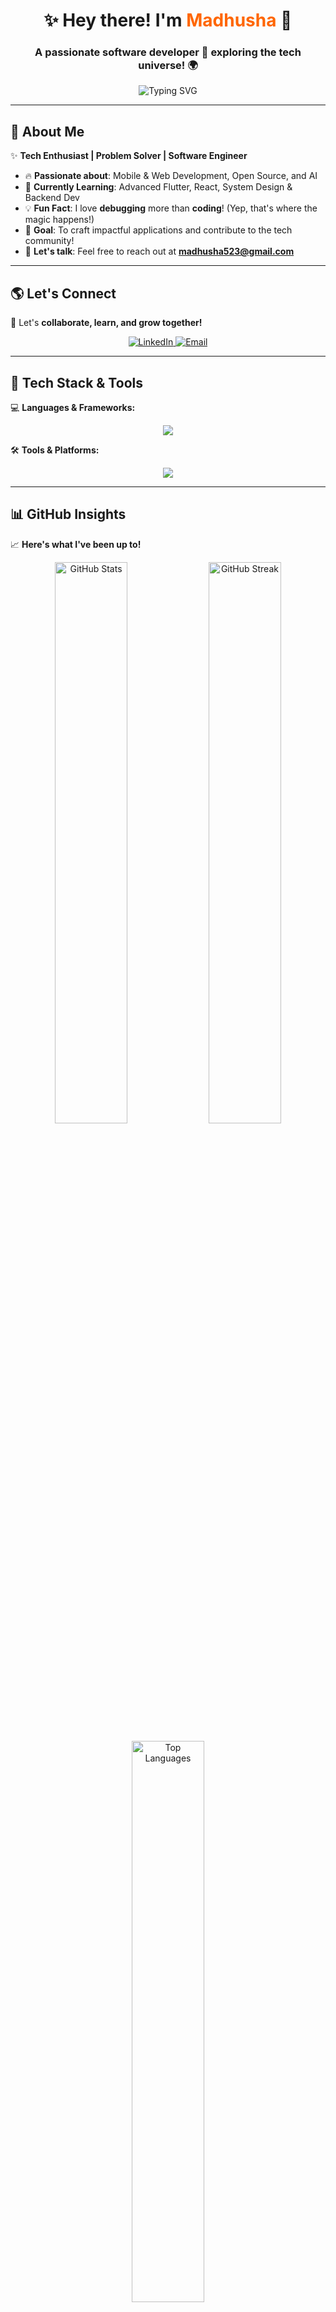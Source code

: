 <h1 align="center">✨ Hey there! I'm <span style="color:#ff6600;">Madhusha</span> 👋</h1>
<h3 align="center">A passionate software developer 🚀 exploring the tech universe! 🌍</h3>

<p align="center">
    <img src="https://readme-typing-svg.herokuapp.com?font=Fira+Code&size=22&pause=1000&color=F77A0F&center=true&width=600&height=80&lines=🚀+Code.+Create.+Innovate!;💻+Flutter+%7C+React+%7C+Java+Developer;🎯+Building+Future+One+Line+at+a+Time" alt="Typing SVG" />
</p>

---

## 🚀 About Me  

✨ **Tech Enthusiast | Problem Solver | Software Engineer**  

- 🔥 **Passionate about**: Mobile & Web Development, Open Source, and AI  
- 🌱 **Currently Learning**: Advanced Flutter, React, System Design & Backend Dev  
- 💡 **Fun Fact**: I love **debugging** more than **coding**! (Yep, that's where the magic happens!)  
- 🎯 **Goal**: To craft impactful applications and contribute to the tech community!  
- 📩 **Let's talk**: Feel free to reach out at **madhusha523@gmail.com**  

---

## 🌎 Let's Connect  

🚀 Let's **collaborate, learn, and grow together!**  

<p align="center">
    <a href="https://www.linkedin.com/in/madhusha-k-7940b5340/" target="_blank">
        <img src="https://img.shields.io/badge/-LinkedIn-%230077B5?style=for-the-badge&logo=linkedin&logoColor=white" alt="LinkedIn" />
    </a>
    <a href="mailto:madhusha523@gmail.com" target="_blank">
        <img src="https://img.shields.io/badge/-Gmail-D14836?style=for-the-badge&logo=gmail&logoColor=white" alt="Email" />
    </a>
</p>

---

## 🚀 Tech Stack & Tools  

💻 **Languages & Frameworks:**  
<p align="center">
    <img src="https://skillicons.dev/icons?i=flutter,dart,java,python,cpp,cs,html,css,js,react,spring" />
</p>

🛠️ **Tools & Platforms:**  
<p align="center">
    <img src="https://skillicons.dev/icons?i=android,aws,bootstrap,docker,dotnet,firebase,mongodb,mysql,linux,jenkins,pandas" />
</p>

---

## 📊 GitHub Insights  

📈 **Here's what I've been up to!**  

<p align="center">
    <img src="https://github-readme-stats.vercel.app/api?username=Madhusha523&show_icons=true&theme=radical&hide_border=true" alt="GitHub Stats" width="48%"/>
    <img src="https://github-readme-streak-stats.herokuapp.com/?user=Madhusha523&theme=radical&hide_border=true" alt="GitHub Streak" width="48%"/>
</p>

<p align="center">
    <img src="https://github-readme-stats.vercel.app/api/top-langs/?username=Madhusha523&layout=compact&theme=radical&hide_border=true" alt="Top Languages" width="48%"/>
</p>

---

💡 **"Dream it. Build it. Share it."** 🚀  


